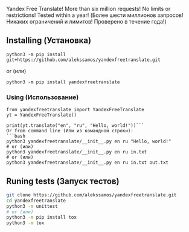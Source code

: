 Yandex Free Translate! More than six million requests! No limits or restrictions! Tested within a year!
(Более шести миллионов запросов! Никаких ограничений и лимитов! Проверено в течение года!)
## Installing (Установка)
`python3 -m pip install git+https://github.com/alekssamos/yandexfreetranslate.git`

or (или)

`python3 -m pip install yandexfreetranslate`
### Using (Использование)
```python3
from yandexfreetranslate import YandexFreeTranslate
yt = YandexFreeTranslate()

print(yt.translate("en", "ru", "Hello, world!"))```
Or from command line (Или из командной строки):
```bash
python3 yandexfreetranslate/__init__.py en ru "Hello, world!"
# or (или)
python3 yandexfreetranslate/__init__.py en ru in.txt
# or (или)
python3 yandexfreetranslate/__init__.py en ru in.txt out.txt
```
## Runing tests (Запуск тестов)
```bash
git clone https://github.com/alekssamos/yandexfreetranslate.git
cd yandexfreetranslate
python3 -m unittest
# or (или)
python3 -m pip install tox
python3 -m tox
```
